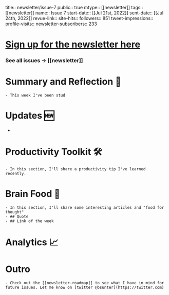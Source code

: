 title:: newsletter/issue-7
public:: true
mtype:: [[newsletter]]
tags:: [[newsletter]] 
name:: Issue 7
start-date:: [[Jul 21st, 2022]] 
sent-date:: [[Jul 24th, 2022]] 
revue-link::
site-hits:: 
followers:: 851
tweet-impressions:: 
profile-visits::
newsletter-subscribers:: 233

#  [Sign up for the newsletter here](https://www.getrevue.co/profile/bsunter/issues/weekly-newsletter-of-brian-sunter-issue-1-1220479)
### See all issues -> [[newsletter]]
# Summary and Reflection 🤔
	- This week I've been stud
# Updates 🆕
-
# Productivity Toolkit 🛠️
	- In this section, I'll share a productivity tip I've learned recently.
# Brain Food 🧠
	- In this section, I'll share some interesting articles and "food for thought"
	- ## Quote
	- ## Link of the week
# Analytics 📈
# Outro
	- Check out the [[newsletter-roadmap]] to see what I have in mind for future issues. Let me know on [twitter @bsunter](https://twitter.com)